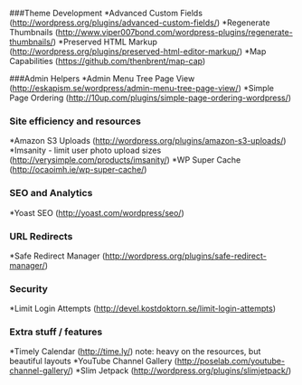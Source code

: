 ###Theme Development
*Advanced Custom Fields (http://wordpress.org/plugins/advanced-custom-fields/)
*Regenerate Thumbnails (http://www.viper007bond.com/wordpress-plugins/regenerate-thumbnails/)
*Preserved HTML Markup (http://wordpress.org/plugins/preserved-html-editor-markup/)
*Map Capabilities (https://github.com/thenbrent/map-cap)

###Admin Helpers
*Admin Menu Tree Page View (http://eskapism.se/wordpress/admin-menu-tree-page-view/)
*Simple Page Ordering (http://10up.com/plugins/simple-page-ordering-wordpress/)


### Site efficiency and resources
*Amazon S3 Uploads (http://wordpress.org/plugins/amazon-s3-uploads/)
*Imsanity - limit user photo upload sizes (http://verysimple.com/products/imsanity/)
*WP Super Cache (http://ocaoimh.ie/wp-super-cache/)


### SEO and Analytics
*Yoast SEO (http://yoast.com/wordpress/seo/)

### URL Redirects
*Safe Redirect Manager (http://wordpress.org/plugins/safe-redirect-manager/)

### Security
*Limit Login Attempts (http://devel.kostdoktorn.se/limit-login-attempts)


### Extra stuff / features
*Timely Calendar (http://time.ly/) note: heavy on the resources, but beautiful layouts
*YouTube Channel Gallery (http://poselab.com/youtube-channel-gallery/)
*Slim Jetpack (http://wordpress.org/plugins/slimjetpack/)

